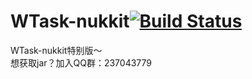 # WTask-nukkit[![Build Status](https://travis-ci.org/BlueWhaleNetwork/WTask-nukkit.svg?branch=master)](https://travis-ci.org/BlueWhaleNetwork/WTask-nukkit)
WTask-nukkit特别版～<br>
想获取jar？加入QQ群：237043779


